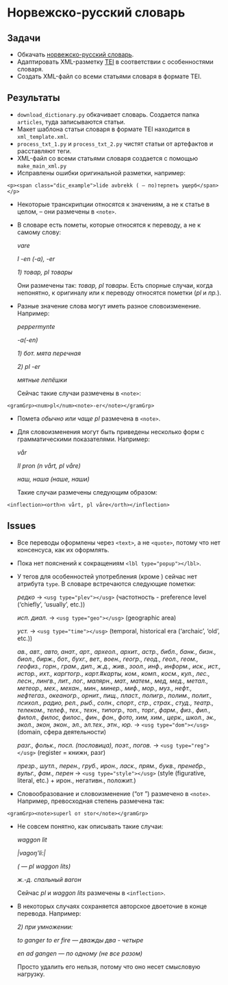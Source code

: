 # Норвежско-русский словарь
## Задачи
* Обкачать [норвежско-русский словарь](http://norwegian_russian.academic.ru/).
* Адаптировать XML-разметку [TEI](http://www.tei-c.org/index.xml) в соответствии с особенностями словаря.
* Создать XML-файл со всеми статьями словаря в формате TEI.

## Результаты

* `download_dictionary.py` обкачивает словарь. Создается папка `articles`, туда записываются статьи.
* Макет шаблона статьи словаря в формате TEI находится в `xml_template.xml`.
* `process_txt_1.py` и `process_txt_2.py` чистят статьи от артефактов и расставляют теги.
* XML-файл со всеми статьями словаря создается с помощью `make_main_xml.py`
* Исправлены ошибки оригинальной разметки, например: 
```
<p><span class="dic_example">lide avbrekk ( — по)терпеть ущерб</span></p>
```

* Некоторые транскрипции относятся к значениям, а не к статье в целом, – они размечены в `<note>`.
* В словаре есть пометы, которые относятся к переводу, а не к самому слову:

	*vare*
	
	*I -en (-a), -er*
	
	*1) товар, pl товары*
	
	Они размечены так: *товар, <lbl>pl</lbl> товары*. Есть спорные случаи, когда непонятно, к оригиналу или к переводу относятся пометки (*pl* и *пр.*).

* Разные значение слова могут иметь разное словоизменение. Например:
 
	*peppermynte*
 
	*-a(-en)*
 
	*1) бот. мята перечная*
 
	*2) pl -er*
 
	*мятные лепёшки*
 
	Сейчас такие случаи размечены в `<note>`:
```
<gramGrp><num>pl</num><note>-er</note></gramGrp>
```

* Помета *обычно или чаще pl* размечена в `<note>`.
* Для словоизменения могут быть приведены несколько форм с грамматическими показателями. Например:

	*vår*
	
	*II pron (n vårt, pl våre)*
	
	*наш, наша (наше, наши)*
	
	Такие случаи размечены следующим образом:
```
<inflection><orth>n vårt, pl våre</orth></inflection>
```

## Issues
* Все переводы оформлены через `<text>`, а не `<quote>`, потому что нет консенсуса, как их оформлять.
* Пока нет пояснений к сокращениям `<lbl type="popup"></lbl>`.
* У тегов для особенностей употребления (кроме <lbl>) сейчас нет атрибута `type`. В словаре встречаются следующие пометки:

	*редко* → `<usg type="plev"></usg>` (частотность - preference level (‘chiefly’, ‘usually’, etc.))
	
	*исп. диал.* → `<usg type="geo"></usg>` (geographic area)
	
	*уст.* → `<usg type="time"></usg>` (temporal, historical era (‘archaic’, ‘old’, etc.))
	
	*ав., авт., авто, анат., арт., археол., архит., астр., библ., банк., бизн., биол., бирж., бот., бухг., вет., воен., геогр., геод., геол., геом., геофиз., горн., грам., дип., ж.д., жив., зоол., инф., информ., иск., ист., истор., ихт., каргтогр., карт.#карты, ком., комп., косм., кул., лес., лесн., лингв., лит., лог., малярн., мат., матем., мед, мед., метал., метеор., мех., механ., мин., минер., миф., мор., муз., нефт., нефтегаз., океаногр., орнит., пищ., пласт., полигр., полим., полит., психол., радио, рел., рыб., солн., спорт., стр., страх., студ., театр., телеком., телеф., тех., техн., типогр., топ., торг., фарм., физ., фил., филол., филос, филос., фин., фон., фото, хим, хим., церк., школ., эк., экол., экон, экон., эл., эл.тех., этн., юр.* → `<usg type="dom"></usg>` (domain, сфера деятельности)
	
	*разг., фольк., посл. (пословица), поэт., погов.* → `<usg type="reg"></usg>` (register = книжн, разг)
	
	*презр., шутл., перен., груб., ирон., ласк., прям., букв., пренебр., вульг., фам., перен* → `<usg type="style"></usg>` (style (figurative, literal, etc.) + ирон., негативн., положит.)

* Словообразование и словоизменение (“от <word>”) размечено в `<note>`. Например, превосходная степень размечена так:
```
<gramGrp><note>superl от stor</note></gramGrp>
```
* Не совсем понятно, как описывать такие случаи:

	*waggon lit*
	
	*|vagoŋ'li:|*
	
	*( — pl waggon lits)*
	
	*ж.-д. спальный вагон*
	
	Сейчас *pl* и *waggon lits* размечены в `<inflection>`.

* В некоторых случаях сохраняется авторское двоеточие в конце перевода. Например:

	*2) при умножении:*
	
	*to ganger to er fire — дважды два - четыре*
	
	*en ad gangen — по одному (не все разом)*
	
	Просто удалить его нельзя, потому что оно несет смысловую нагрузку.
